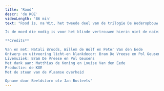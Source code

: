 ```yaml
---
title: 'Rood'
descr: 'de KOE'
videoLength: '86 min'
text: "Rood is, na Wit, het tweede deel van de trilogie De Wederopbouw van het Westen, waarin de KOE stilstaat bij ontstaan, progressie, stagnatie en onvermijdelijk verval van een beweging, idee, organisatie. ROOD behandelt de bloeiperiode van een nieuw idee.

Is de moed die nodig is voor het blinde vertrouwen hierin niet de naïviteit van de overmoed? Wanneer verandert overmoed in hoogmoed? Rood is voor ons onder andere Liz Taylor, die ons meeneemt in een leven vol weelde, tragiek, passie en liefde.  

**Credits**

Van en met: Natali Broods, Willem de Wolf en Peter Van den Eede  
Ontwerp en uitvoering licht-en klankdecor: Bram De Vreese en Pol Geusens  
Livemuziek: Bram De Vreese en Pol Geusens  
Met dank aan: Matthias de Koning en Louise Van den Eede  
Productie: de KOE  
Met de steun van de Vlaamse overheid  

Opname door Beeldstorm olv Jan Bosteels"
---
```

